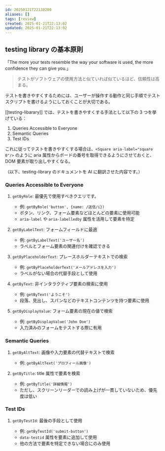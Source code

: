 ```yaml
---
id: 20250121T22130200
aliases: []
tags: [review]
created: 2025-01-21T22:13:02
updated: 2025-01-21T22:13:02
---
```


## testing library の基本原則

「The more your tests resemble the way your software is used, the more confidence they can give you.」

> テストがソフトウェアの使用方法と似ていれば似ているほど、信頼性は高まる。

テストを書きやすくするためには、ユーザーが操作する動作と同じ手順でテストスクリプトを書けるようにしておくことが大切である。

[[testing-libarary]] では、テストを書きやすくする手法として以下の 3 つを挙げている：

1. Queries Accessible to Everyone
2. Semantic Queries
3. Test IDs

これに従ってテストを書きやすくする場合は、`<Square aria-label="square 0"/>` のように aria 属性からボードの番号を取得できるようにさせておくと、DOM 要素が取り出しやすくなる。


（以下、testing-library のドキュメントを AI に翻訳させた内容です。）

### Queries Accessible to Everyone

1. `getByRole`: 最優先で使用すべきクエリです。
    
    - 例: `getByRole('button', {name: /送信/i})`
    - ボタン、リンク、フォーム要素などほとんどの要素に使用可能
    - `aria-label` や `aria-labelledby` 属性を活用して要素を特定
    
2. `getByLabelText`: フォームフィールドに最適
    
    - 例: `getByLabelText('ユーザー名')`
    - ラベルとフォーム要素の関連付けを確認できる
    
3. `getByPlaceholderText`: プレースホルダーテキストでの検索
    
    - 例: `getByPlaceholderText('メールアドレスを入力')`
    - ラベルがない場合の代替手段として使用
    
4. `getByText`: 非インタラクティブ要素の検索に使用
    
    - 例: `getByText('ようこそ')`
    - 段落、見出し、スパンなどのテキストコンテンツを持つ要素に使用
    
5. `getByDisplayValue`: フォーム要素の現在の値で検索
    
    - 例: `getByDisplayValue('John Doe')`
    - 入力済みのフォームをテストする際に有用

### Semantic Queries

1. `getByAltText`: 画像や入力要素の代替テキストで検索
    
    - 例: `getByAltText('プロフィール画像')`
    
2. `getByTitle`: title 属性で要素を検索
    
    - 例: `getByTitle('詳細情報')`
    - ただし、スクリーンリーダーでの読み上げが一貫していないため、優先度は低い
    

### Test IDs

1. `getByTestId`: 最後の手段として使用
    
    - 例: `getByTestId('submit-button')`
    - `data-testid` 属性を要素に追加して使用
    - 他の方法で要素を特定できない場合にのみ使用